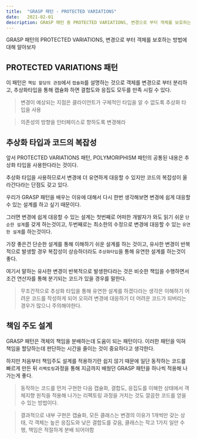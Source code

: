 ```yaml
---
title:  "GRASP 패턴 - PROTECTED VARIATIONS"
date:   2021-02-01
description: GRASP 패턴 중 PROTECTED VARIATIONS, 변경으로 부터 객체를 보호하는 방법에 대해 알아보자
---
```

GRASP 패턴의 PROTECTED VARIATIONS, 변경으로 부터 객체를 보호하는 방법에 대해 알아보자

## PROTECTED VARIATIONS 패턴
이 패턴은 `책임 할당의 관점`에서 `캡슐화`를 설명하는 것으로 객체를 변경으로 부터 분리하고, 추상화타입을 통해 캡슐화 하면 결합도와 응집도 모두를 만족 시킬 수 있다.

> 변경이 예상되는 지점은 클라이언트가 구체적인 타입을 알 수 없도록 추상화 타입을 사용

> 의존성의 방향을 인터페이스로 향하도록 변경해라

## 추상화 타입과 코드의 복잡성
앞서 PROTECTED VARIATIONS 패턴, POLYMORIPHISM 패턴의 공통된 내용은 추상화 타입을 사용한다라는 것이다.

추상화 타입을 사용하므로서 변경에 더 유연하게 대응할 수 있지만 코드의 복잡성이 올라간다라는 단점도 갖고 있다.

우리가 GRASP 패턴을 배우는 이유에 대해서 다시 한번 생각해보면 변경에 쉽게 대응할 수 있는 설계를 하고 싶기 때문이다.

그러면 변경에 쉽게 대응할 수 있는 설계는 첫번째로 어떠한 개발자가 와도 읽기 쉬운 `단순한 설계`를 갖게 하는것이고, 두번째로는 최소한의 수정으로 변경에 대응할 수 있는 `유연한 설계`를 하는것이다.

가장 좋은건 단순한 설계를 통해 이해하기 쉬운 설계를 하는 것이고, 유사한 변경이 반복적으로 발생할 경우 복잡성이 상승하더라도 `추상화타입`을 통해 유연한 설계를 하는것이 좋다.

여기서 말하는 유사한 변경이 반복적으로 발생한다라는 것은 비슷한 책임을 수행하면서 조건 연산자를 통해 분기되는 코드가 있을 경우를 말한다.

> 무조건적으로 추상화 타입을 통해 유연한 설계를 하겠다라는 생각은 이해하기 어려운 코드를 작성하게 되어 오히려 변경에 대응하기 더 어려운 코드가 되버리는 경우가 많으니 주의해야한다.

## 책임 주도 설계
GRASP 패턴은 객체의 책임을 분배하는데 도움이 되는 패턴이다.
이러한 패턴을 익혀 책임을 할당하는데 판단하는 시간을 줄이는 것이 중요하다고 생각한다.

하지만 처음부터 책임주도 설계를 적용하기란 쉽지 않기 때문에 일단 동작하는 코드를 빠르게 만든 뒤 `리펙토링`과정을 통해 지금까지 배웠던 GRASP 패턴을 하나씩 적용해 나가는게 좋다.

> 동작하는 코드를 먼저 구현한 다음 캡슐화, 결합도, 응집도를 이해한 상태에서 객체지향 원칙을 적용해 나가는 리펙토링 과정을 거치는 것도 깔끔한 코드를 얻을 수 있는 방법이다.

> 결과적으로 내부 구현은 캡슐화, 모든 클래스는 변경의 이유가 1개씩만 갖는 상태, 각 객체는 높은 응집도와 낮은 결합도를 갖음, 클래스는 작고 1가지 일만 수행, 책임은 적절하게 분배 되어야함